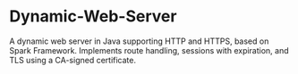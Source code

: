 # Dynamic-Web-Server
A dynamic web server in Java supporting HTTP and HTTPS, based on Spark Framework. Implements route handling, sessions with expiration, and TLS using a CA-signed certificate.
